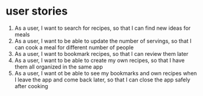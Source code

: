 # user stories

1. As a user, I want to search for recipes, so that I can find new ideas for meals
2. As a user, I want to be able to update the number of servings, so that I can cook a meal for different number of people
3. As a user, I want to bookmark recipes, so that I can review them later
4. As a user, I want to be able to create my own recipes, so that I have them all organized in the same app
5. As a user, I want ot be able to see my bookmarks and own recipes when I leave the app and come back later, so that I can close the app safely after cooking
